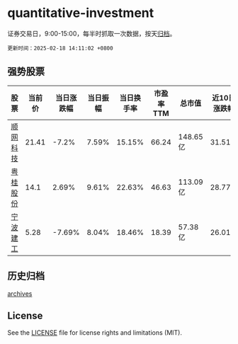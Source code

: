 # quantitative-investment

证券交易日，9:00-15:00，每半时抓取一次数据，按天[归档](archives)。

`更新时间：2025-02-18 14:11:02 +0800`

## 强势股票

|股票|当前价|当日涨跌幅|当日振幅|当日换手率|市盈率TTM|总市值|近10日涨跌幅|
|----|----|----|----|----|----|----|----|
|[顺网科技](https://xueqiu.com/S/SZ300113)|21.41|-7.2%|7.59%|15.15%|66.24|148.65亿|31.51%|
|[粤桂股份](https://xueqiu.com/S/SZ000833)|14.1|2.69%|9.61%|22.63%|46.63|113.09亿|28.77%|
|[宁波建工](https://xueqiu.com/S/SH601789)|5.28|-7.69%|8.04%|18.46%|18.39|57.38亿|26.01%|

## 历史归档

[archives](archives)

## License

See the [LICENSE](LICENSE) file for license rights and limitations (MIT).